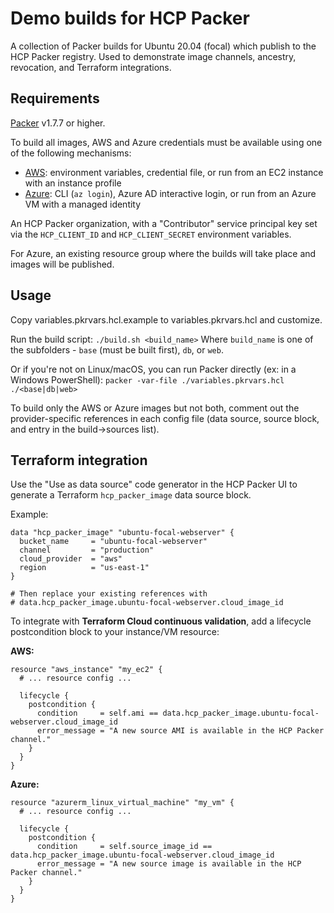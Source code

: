 # Demo builds for HCP Packer

A collection of Packer builds for Ubuntu 20.04 (focal) which publish to the HCP Packer registry. Used to demonstrate image channels, ancestry, revocation, and Terraform integrations.

## Requirements

[Packer](https://www.packer.io/) v1.7.7 or higher.

To build all images, AWS and Azure credentials must be available using one of the following mechanisms:

- [AWS](https://developer.hashicorp.com/packer/plugins/builders/amazon#authentication): environment variables, credential file, or run from an EC2 instance with an instance profile
- [Azure](https://developer.hashicorp.com/packer/plugins/builders/azure#authentication-for-azure): CLI (`az login`), Azure AD interactive login, or run from an Azure VM with a managed identity

An HCP Packer organization, with a "Contributor" service principal key set via the `HCP_CLIENT_ID` and `HCP_CLIENT_SECRET` environment variables.

For Azure, an existing resource group where the builds will take place and images will be published.

## Usage

Copy variables.pkrvars.hcl.example to variables.pkrvars.hcl and customize.

Run the build script:
`./build.sh <build_name>`
Where `build_name` is one of the subfolders - `base` (must be built first), `db`, or `web`.

Or if you're not on Linux/macOS, you can run Packer directly (ex: in a Windows PowerShell):
`packer -var-file ./variables.pkrvars.hcl ./<base|db|web>`

To build only the AWS or Azure images but not both, comment out the provider-specific references in each config file (data source, source block, and entry in the build->sources list).

## Terraform integration

Use the "Use as data source" code generator in the HCP Packer UI to generate a Terraform `hcp_packer_image` data source block.

Example:

```hcl
data "hcp_packer_image" "ubuntu-focal-webserver" {
  bucket_name     = "ubuntu-focal-webserver"
  channel         = "production"
  cloud_provider  = "aws"
  region          = "us-east-1"
}

# Then replace your existing references with
# data.hcp_packer_image.ubuntu-focal-webserver.cloud_image_id
```

To integrate with **Terraform Cloud continuous validation**, add a lifecycle postcondition block to your instance/VM resource:

**AWS:**

```hcl
resource "aws_instance" "my_ec2" {
  # ... resource config ...

  lifecycle {
    postcondition {
      condition     = self.ami == data.hcp_packer_image.ubuntu-focal-webserver.cloud_image_id
      error_message = "A new source AMI is available in the HCP Packer channel."
    }    
  }
}
```

**Azure:**

```hcl
resource "azurerm_linux_virtual_machine" "my_vm" {
  # ... resource config ...

  lifecycle {
    postcondition {
      condition     = self.source_image_id == data.hcp_packer_image.ubuntu-focal-webserver.cloud_image_id
      error_message = "A new source image is available in the HCP Packer channel."
    }    
  }
}
```

